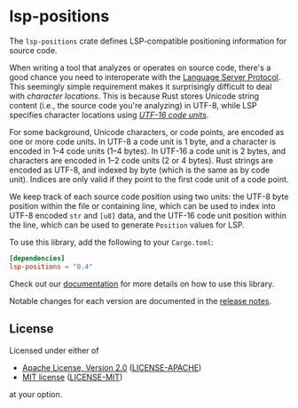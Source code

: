 # lsp-positions

The `lsp-positions` crate defines LSP-compatible positioning information for
source code.

When writing a tool that analyzes or operates on source code, there's a good
chance you need to interoperate with the [Language Server Protocol][lsp].  This
seemingly simple requirement makes it surprisingly difficult to deal with
_character locations_.  This is because Rust stores Unicode string content
(i.e., the source code you're analyzing) in UTF-8, while LSP specifies character
locations using [_UTF-16 code units_][lsp-utf16].

For some background, Unicode characters, or code points, are encoded as one or
more code units. In UTF-8 a code unit is 1 byte, and a character is encoded in
1–4 code units (1–4 bytes).  In UTF-16 a code unit is 2 bytes, and characters
are encoded in 1–2 code units (2 or 4 bytes). Rust strings are encoded as UTF-8,
and indexed by byte (which is the same as by code unit). Indices are only valid
if they point to the first code unit of a code point.

We keep track of each source code position using two units: the UTF-8 byte
position within the file or containing line, which can be used to index into
UTF-8 encoded `str` and `[u8]` data, and the UTF-16 code unit position within
the line, which can be used to generate `Position` values for LSP.

[lsp]: https://microsoft.github.io/language-server-protocol/
[lsp-utf16]: https://microsoft.github.io/language-server-protocol/specifications/specification-current/#textDocuments

To use this library, add the following to your `Cargo.toml`:

``` toml
[dependencies]
lsp-positions = "0.4"
```

Check out our [documentation](https://docs.rs/lsp-positions/) for more details
on how to use this library.

Notable changes for each version are documented in the [release notes](https://github.com/github/stack-graphs/blob/main/lsp-positions/CHANGELOG.md).

## License

Licensed under either of

  - [Apache License, Version 2.0][apache] ([LICENSE-APACHE](LICENSE-APACHE))
  - [MIT license][mit] ([LICENSE-MIT](LICENSE-MIT))

at your option.

[apache]: http://www.apache.org/licenses/LICENSE-2.0
[mit]: http://opensource.org/licenses/MIT
